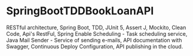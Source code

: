 # SpringBootTDDBookLoanAPI

RESTful architecture,
Spring Boot,
TDD,
JUnit 5,
Assert J,
Mockito,
Clean Code,
Api's RestFul,
Spring Enable Scheduling - Task scheduling service,
Java Mail Sender - Service of sending e-mails,
API documentation with Swagger,
Continuous Deploy Configuration,
API publishing in the cloud.
